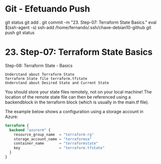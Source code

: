 
# ############################################################################
# ############################################################################
# ############################################################################
# Git - Efetuando Push

git status
git add .
git commit -m "23. Step-07: Terraform State Basics."
eval $(ssh-agent -s)
ssh-add /home/fernando/.ssh/chave-debian10-github
git push
git status


# ############################################################################
# ############################################################################
# ############################################################################
# 23. Step-07: Terraform State Basics

Step-08: Terraform State - Basics

    Understand about Terraform State
    Terraform State file terraform.tfstate
    Understand about Desired State and Current State



You should store your state files remotely, not on your local machine! The location of the remote state file can then be referenced using a backendblock in the terraform block (which is usually in the main.tf file).

The example below shows a configuration using a storage account in Azure:

~~~~tf
terraform {
  backend "azurerm" {
    resource_group_name  = "terraform-rg"
    storage_account_name = "terraformsa"
    container_name       = "terraformstate"
    key                  = "terraform.tfstate"
  }
}
~~~~